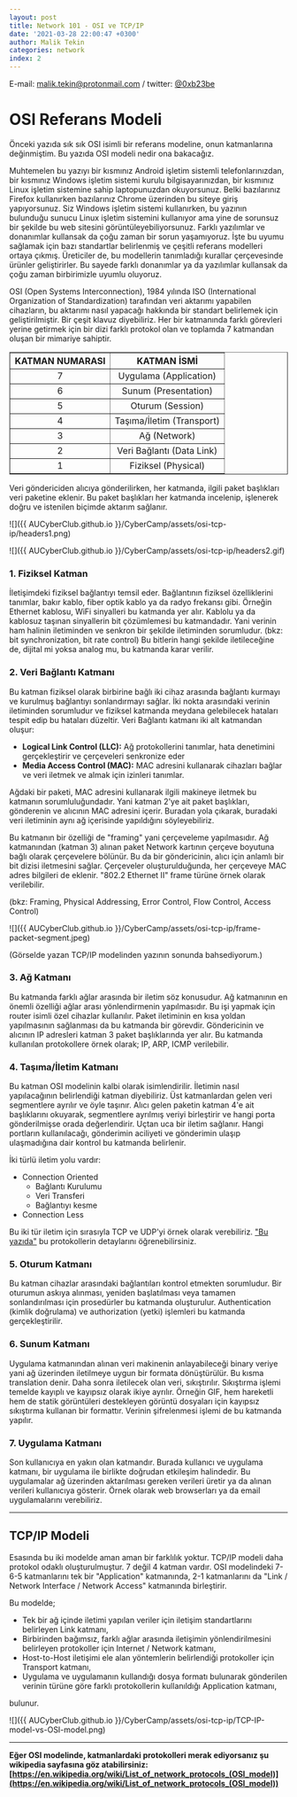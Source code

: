 ```yaml
---
layout: post
title: Network 101 - OSI ve TCP/IP
date: '2021-03-28 22:00:47 +0300'
author: Malik Tekin
categories: network
index: 2
---
```


E-mail: malik.tekin@protonmail.com / twitter: [@0xb23be](https://twitter.com/0xb23be)

# OSI Referans Modeli

Önceki yazıda sık sık OSI isimli bir referans modeline, onun katmanlarına değinmiştim. Bu yazıda OSI modeli nedir ona bakacağız. 

Muhtemelen bu yazıyı bir kısmınız Android işletim sistemli telefonlarınızdan, bir kısmınız Windows işletim sistemi kurulu bilgisayarınızdan, bir kısmınız Linux işletim sistemine sahip laptopunuzdan okuyorsunuz. Belki bazılarınız Firefox kullanırken bazılarınız Chrome üzerinden bu siteye giriş yapıyorsunuz. Siz Windows işletim sistemi kullanırken, bu yazının bulunduğu sunucu Linux işletim sistemini kullanıyor ama yine de sorunsuz bir şekilde bu web sitesini görüntüleyebiliyorsunuz. Farklı yazılımlar ve donanımlar kullansak da çoğu zaman bir sorun yaşamıyoruz. İşte bu uyumu sağlamak için bazı standartlar belirlenmiş ve çeşitli referans modelleri ortaya çıkmış. Üreticiler de, bu modellerin tanımladığı kurallar çerçevesinde ürünler geliştirirler. Bu sayede farklı donanımlar ya da yazılımlar kullansak da çoğu zaman birbirimizle uyumlu oluyoruz. 

OSI (Open Systems Interconnection), 1984 yılında ISO (International Organization of Standardization) tarafından veri aktarımı yapabilen cihazların, bu aktarımı nasıl yapacağı hakkında bir standart belirlemek için geliştirilmiştir. Bir çeşit klavuz diyebiliriz. Her bir katmanında farklı görevleri yerine getirmek için bir dizi farklı protokol olan ve toplamda 7 katmandan oluşan bir mimariye sahiptir.


<table border="1" style="text-align:center;">
  <thead>
    <tr>
      <th>KATMAN NUMARASI</th>
      <th>KATMAN İSMİ</th>
    </tr>
  </thead>
  <tbody>
    <tr>
      <td>7</td>
      <td>Uygulama (Application)</td>
    </tr>
    <tr>
      <td>6</td>
      <td>Sunum (Presentation)</td>
    </tr>
    <tr>
      <td>5</td>
      <td>Oturum (Session)</td>
    </tr>
    <tr>
      <td>4</td>
      <td>Taşıma/İletim (Transport)</td>
    </tr>
    <tr>
      <td>3</td>
      <td>Ağ (Network)</td>
    </tr>
    <tr>
      <td>2</td>
      <td>Veri Bağlantı (Data Link)</td>
    </tr>
    <tr>
      <td>1</td>
      <td>Fiziksel (Physical)</td>
    </tr>
  </tbody>
</table>
<p></p>

Veri göndericiden alıcıya gönderilirken, her katmanda, ilgili paket başlıkları veri paketine eklenir. Bu paket başlıkları her katmanda incelenip, işlenerek doğru ve istenilen biçimde aktarım sağlanır. 



![]({{ AUCyberClub.github.io }}/CyberCamp/assets/osi-tcp-ip/headers1.png)





![]({{ AUCyberClub.github.io }}/CyberCamp/assets/osi-tcp-ip/headers2.gif)



### 1. Fiziksel Katman

İletişimdeki fiziksel bağlantıyı temsil eder. Bağlantının fiziksel özelliklerini tanımlar, bakır kablo, fiber optik kablo ya da radyo frekansı gibi. Örneğin Ethernet kablosu, WiFi sinyalleri bu katmanda yer alır. Kablolu ya da kablosuz taşınan sinyallerin bit çözümlemesi bu katmandadır. Yani verinin ham halinin iletiminden ve senkron bir şekilde iletiminden sorumludur. (bkz: bit synchronization, bit rate control) Bu bitlerin hangi şekilde iletileceğine de, dijital mi yoksa analog mu, bu katmanda karar verilir.

### 2. Veri Bağlantı Katmanı

Bu katman fiziksel olarak birbirine bağlı iki cihaz arasında bağlantı kurmayı ve kurulmuş bağlantıyı sonlandırmayı sağlar. İki nokta arasındaki verinin iletiminden sorumludur ve fiziksel katmanda meydana gelebilecek hataları tespit edip bu hataları düzeltir. Veri Bağlantı katmanı iki alt katmandan oluşur:

* **Logical Link Control (LLC):** Ağ protokollerini tanımlar, hata denetimini gerçekleştirir ve çerçeveleri senkronize eder
* **Media Access Control (MAC):** MAC adresini kullanarak cihazları bağlar ve veri iletmek ve almak için izinleri tanımlar.

Ağdaki bir paketi, MAC adresini kullanarak ilgili makineye iletmek bu katmanın sorumluluğundadır. Yani katman 2'ye ait paket başlıkları, gönderenin ve alıcının MAC adresini içerir. Buradan yola çıkarak, buradaki veri iletiminin aynı ağ içerisinde yapıldığını söyleyebiliriz.

Bu katmanın bir özelliği de "framing" yani çerçeveleme yapılmasıdır. Ağ katmanından (katman 3) alınan paket Network kartının çerçeve boyutuna bağlı olarak çerçevelere bölünür. Bu da bir göndericinin, alıcı için anlamlı bir bit dizisi iletmesini sağlar. Çerçeveler oluşturulduğunda, her çerçeveye MAC adres bilgileri de eklenir. "802.2 Ethernet II" frame türüne örnek olarak verilebilir.

(bkz: Framing, Physical Addressing, Error Control, Flow Control, Access Control)



![]({{ AUCyberClub.github.io }}/CyberCamp/assets/osi-tcp-ip/frame-packet-segment.jpeg)

(Görselde yazan TCP/IP modelinden yazının sonunda bahsediyorum.)

### 3. Ağ Katmanı

Bu katmanda farklı ağlar arasında bir iletim söz konusudur. Ağ katmanının en önemli özelliği ağlar arası yönlendirmenin yapılmasıdır. Bu işi yapmak için router isimli özel cihazlar kullanılır. Paket iletiminin en kısa yoldan yapılmasının sağlanması da bu katmanda bir görevdir. Göndericinin ve alıcının IP adresleri katman 3 paket başlıklarında yer alır. Bu katmanda kullanılan protokollere örnek olarak; IP, ARP, ICMP verilebilir. 

### 4. Taşıma/İletim Katmanı

Bu katman OSI modelinin kalbi olarak isimlendirilir. İletimin nasıl yapılacağının belirlendiği katman diyebiliriz. Üst katmanlardan gelen veri segmentlere ayrılır ve öyle taşınır. Alıcı gelen paketin katman 4'e ait başlıklarını okuyarak, segmentlere ayrılmış veriyi birleştirir ve hangi porta gönderilmişse orada değerlendirir. Uçtan uca bir iletim sağlanır. Hangi portların kullanılacağı, gönderimin aciliyeti ve gönderimin ulaşıp ulaşmadığına dair kontrol bu katmanda belirlenir.

İki türlü iletim yolu vardır:

* Connection Oriented
  * Bağlantı Kurulumu
  * Veri Transferi
  * Bağlantıyı kesme
* Connection Less

Bu iki tür iletim için sırasıyla TCP ve UDP'yi örnek olarak verebiliriz. ["Bu yazıda"](https://aucyberclub.org/cybercamp/network/2021/03/28/TCP-UDP.html) bu protokollerin detaylarını öğrenebilirsiniz. 

### 5. Oturum Katmanı

Bu katman cihazlar arasındaki bağlantıları kontrol etmekten sorumludur. Bir oturumun askıya alınması, yeniden başlatılması veya tamamen sonlandırılması için prosedürler bu katmanda oluşturulur. Authentication (kimlik doğrulama) ve authorization (yetki) işlemleri bu katmanda gerçekleştirilir. 

### 6. Sunum Katmanı

Uygulama katmanından alınan veri makinenin anlayabileceği binary veriye yani ağ üzerinden iletilmeye uygun bir formata dönüştürülür. Bu kısma translation denir. Daha sonra iletilecek olan veri, sıkıştırılır. Sıkıştırma işlemi temelde kayıplı ve kayıpsız olarak ikiye ayrılır. Örneğin GIF, hem hareketli hem de statik görüntüleri destekleyen görüntü dosyaları için kayıpsız sıkıştırma kullanan bir formattır. Verinin şifrelenmesi işlemi de bu katmanda yapılır. 

### 7. Uygulama Katmanı

Son kullanıcıya en yakın olan katmandır. Burada kullanıcı ve uygulama katmanı, bir uygulama ile birlikte doğrudan etkileşim halindedir. Bu uygulamalar ağ üzerinden aktarılması gereken verileri üretir ya da alınan verileri kullanıcıya gösterir. Örnek olarak web browserları ya da email uygulamalarını verebiliriz.



------



## TCP/IP Modeli

Esasında bu iki modelde aman aman bir farklılık yoktur. TCP/IP modeli daha protokol odaklı oluşturulmuştur. 7 değil 4 katman vardır. OSI modelindeki 7-6-5 katmanlarını tek bir "Application" katmanında, 2-1 katmanlarını da "Link / Network Interface / Network Access" katmanında birleştirir.

Bu modelde;

* Tek bir ağ içinde iletimi yapılan veriler için iletişim standartlarını belirleyen Link katmanı,
* Birbirinden bağımsız, farklı ağlar arasında iletişimin yönlendirilmesini belirleyen protokoller için Internet / Network katmanı,
* Host-to-Host iletişimi ele alan yöntemlerin belirlendiği protokoller için Transport katmanı,
* Uygulama ve uygulamanın kullandığı dosya formatı bulunarak gönderilen verinin türüne göre farklı protokollerin kullanıldığı Application katmanı,

bulunur.



![]({{ AUCyberClub.github.io }}/CyberCamp/assets/osi-tcp-ip/TCP-IP-model-vs-OSI-model.png)

<p></p>



------
<p></p>


**Eğer OSI modelinde, katmanlardaki protokolleri merak ediyorsanız şu wikipedia sayfasına göz atabilirsiniz: [https://en.wikipedia.org/wiki/List_of_network_protocols_(OSI_model)](https://en.wikipedia.org/wiki/List_of_network_protocols_(OSI_model))**